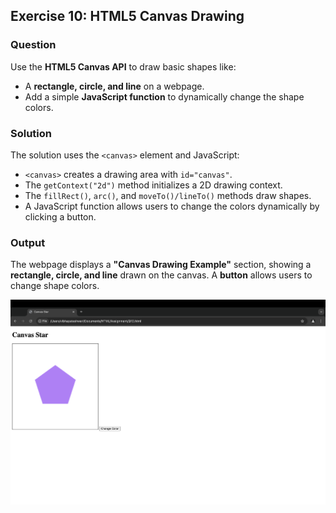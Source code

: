 ## Exercise 10: HTML5 Canvas Drawing

### Question
Use the **HTML5 Canvas API** to draw basic shapes like:  
* A **rectangle, circle, and line** on a webpage.  
* Add a simple **JavaScript function** to dynamically change the shape colors.

### Solution
The solution uses the `<canvas>` element and JavaScript:  
* `<canvas>` creates a drawing area with `id="canvas"`.  
* The `getContext("2d")` method initializes a 2D drawing context.  
* The `fillRect()`, `arc()`, and `moveTo()/lineTo()` methods draw shapes.  
* A JavaScript function allows users to change the colors dynamically by clicking a button.

### Output
The webpage displays a **"Canvas Drawing Example"** section, showing a **rectangle, circle, and line** drawn on the canvas. A **button** allows users to change shape colors.

![Screenshot of the webpage](Q10.png)

